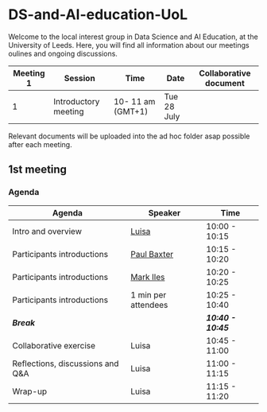 # DS-and-AI-education-UoL
Welcome to the local interest group in Data Science and AI Education, at the University of Leeds.
Here, you will find all information about our meetings oulines and ongoing discussions. 

  | Meeting 1      | Session                    | Time    |    Date      |   Collaborative document    |
| ----------- | ------------------------------- | ----------- | --------------| --------------  |
 | 1 | Introductory meeting      | 10- 11 am (GMT+1)   | Tue 28 July |   | 
 
 
 Relevant documents will be uploaded into the ad hoc folder asap possible after each meeting.
 
## 1st meeting
### Agenda 


| Agenda                   | Speaker                    |   Time      | 
| ------------------------ | ------------------------------- | ----------------- |
| Intro and overview       | [Luisa](https://eps.leeds.ac.uk/maths/staff/5526/dr-luisa-cutillo)             | 10:00 - 10:15   | Complete
Participants introductions       | [Paul Baxter](https://lida.leeds.ac.uk/paul-baxter/)| 10:15 - 10:20   | Complete
Participants introductions       | [Mark Iles](https://medicinehealth.leeds.ac.uk/medicine/staff/463/dr-mark-iles)| 10:20 - 10:25   | Complete
Participants introductions       | 1 min per attendees | 10:25 - 10:40   | Complete
| _**Break**_              |        |   _**10:40 - 10:45**_ | 
| Collaborative exercise   | Luisa | 10:45 - 11:00   | Complete
| Reflections, discussions and Q&A | Luisa     |  11:00 - 11:15  | 
| Wrap-up | Luisa         | 11:15 - 11:20   | Complete |

